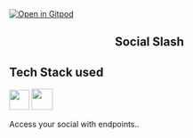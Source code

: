 <a href="https://gitpod.io/#https://github.com/Pradumnasaraf/SocialSlash">
  <img
    src="https://gitpod.io/button/open-in-gitpod.svg"
    alt="Open in Gitpod"
  />
</a>

## <center>Social Slash</center>

## Tech Stack used
<p align="left">
<a href="https://nodejs.org/en/" target="_blank"><img src="https://cdn.jsdelivr.net/gh/devicons/devicon/icons/nodejs/nodejs-original.svg" width="36" height="auto" /></a>
<a href="https://expressjs.com/" target="_blank"><img src="https://www.mementotech.in/assets/images/icons/express.png" width="38"/></a>
</p>

Access your social with endpoints..
